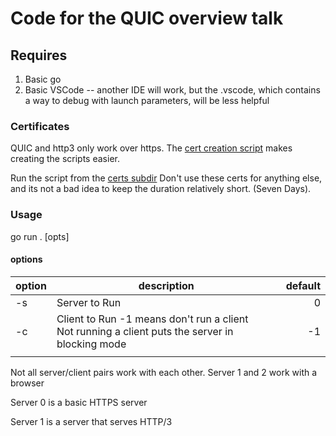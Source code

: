 # Code for the QUIC overview talk
## Requires
1. Basic go 
1. Basic VSCode -- another IDE will work, but the .vscode, which contains a way to debug with launch parameters, will be less helpful

### Certificates
QUIC and http3 only work over https. The [cert creation script](certs/createcerts.sh) makes creating the scripts easier. 

Run the script from the [certs subdir](certs) Don't use these certs for anything else, and its not a bad idea to keep the duration relatively short. (Seven Days).

### Usage
go run . [opts]
#### options
| option | description | default |
| -| - | -: |
| -s | Server to Run |0|
| -c | Client to Run -1 means don't run a client <br> Not running a client puts the server in blocking mode | -1 |
| | | |


Not all server/client pairs work with each other.
Server 1 and 2 work with a browser

Server 0 is a basic HTTPS server

Server 1 is a server that serves HTTP/3
